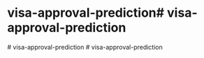 # visa-approval-prediction#   v i s a - a p p r o v a l - p r e d i c t i o n  
 #   v i s a - a p p r o v a l - p r e d i c t i o n  
 #   v i s a - a p p r o v a l - p r e d i c t i o n  
 